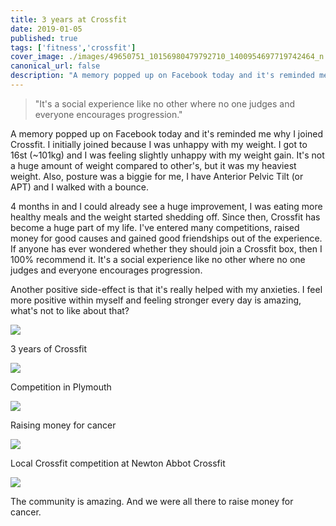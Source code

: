 ```yaml
---
title: 3 years at Crossfit
date: 2019-01-05
published: true
tags: ['fitness','crossfit']
cover_image: ./images/49650751_10156980479792710_1400954697719742464_n.webp
canonical_url: false
description: "A memory popped up on Facebook today and it's reminded me why I joined Crossfit. I initially joined because I was unhappy with my weight. I got to 16st (~101kg) and I was feeling slightly unhappy with my weight gain. It's not a huge amount of weight compared to other's, but it was my heaviest weight. Also, posture was a biggie for me, I have Anterior Pelvic Tilt (or APT) and I walked with a bounce."
---
```


> "It's a social experience like no other where no one judges and everyone encourages progression."

A memory popped up on Facebook today and it's reminded me why I joined Crossfit. I initially joined because I was unhappy with my weight. I got to 16st (~101kg) and I was feeling slightly unhappy with my weight gain. It's not a huge amount of weight compared to other's, but it was my heaviest weight. Also, posture was a biggie for me, I have Anterior Pelvic Tilt (or APT) and I walked with a bounce.

4 months in and I could already see a huge improvement, I was eating more healthy meals and the weight started shedding off. Since then, Crossfit has become a huge part of my life. I've entered many competitions, raised money for good causes and gained good friendships out of the experience. If anyone has ever wondered whether they should join a Crossfit box, then I 100% recommend it. It's a social experience like no other where no one judges and everyone encourages progression.

Another positive side-effect is that it's really helped with my anxieties. I feel more positive within myself and feeling stronger every day is amazing, what's not to like about that?

![](https://i1.wp.com/michaelbrooks.co.uk/wp-content/uploads/2019/01/IMG_20190105_182025.jpg?fit=750%2C750&ssl=1)

3 years of Crossfit

![](/blog/wp-content/uploads/2018/05/FB_IMG_1524544170682.jpg)
    
Competition in Plymouth
    
![](/blog/wp-content/uploads/2018/10/received_254984908497029-1024x768.jpeg)
    
Raising money for cancer
    
![](/blog/wp-content/uploads/2018/11/IMG_20181105_102545_272.jpg)
    
Local Crossfit competition at Newton Abbot Crossfit
    
![](/blog/wp-content/uploads/2018/10/FB_IMG_1540153634550-1024x683.jpg)
    
The community is amazing. And we were all there to raise money for cancer.
